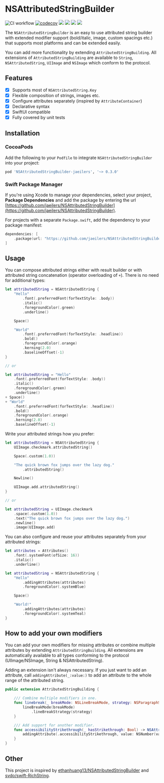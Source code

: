 # NSAttributedStringBuilder

![CI workflow](https://github.com/jaeilers/NSAttributedStringBuilder/actions/workflows/ci.yml/badge.svg?branch=main) [![codecov](https://codecov.io/github/jaeilers/NSAttributedStringBuilder/graph/badge.svg?token=VzjqpuljEY)](https://codecov.io/github/jaeilers/NSAttributedStringBuilder) ![](https://img.shields.io/badge/Swift-5.8_|_5.9-orange) ![](https://img.shields.io/badge/Platforms-macOS_|_iOS_|_tvOS_|_watchOS|_visionOS_-lightblue) ![](https://img.shields.io/badge/License-MIT-green) ![](https://img.shields.io/badge/SwiftUI-compatible-blue)

The `NSAttributedStringBuilder` is an easy to use attributed string builder with extended modifier support (bold/italic, image, custom spacings etc.) that supports most platforms and can be extended easily.

You can add more functionality by extending `AttributedStringBuilding`. All extensions of `AttributedStringBuilding` are available to `String`, `NSAttributedString`, `UIImage` and `NSImage` which conform to the protocol.

## Features

- [x] Supports most of `NSAttributedString.Key`
- [x] Flexible composition of strings, images etc.
- [x] Configure attributes separately (inspired by `AttributeContainer`)
- [x] Declarative syntax
- [x] SwiftUI compatible
- [x] Fully covered by unit tests

## Installation

### CocoaPods

Add the following to your `Podfile` to integrate `NSAttributedStringBuilder` into your project:

```Ruby
pod 'NSAttributedStringBuilder-jaeilers', '~> 0.3.0'
```

### Swift Package Manager

If you're using Xcode to manage your dependencies, select your project, **Package Dependencies** and add the package by entering the url [https://github.com/jaeilers/NSAttributedStringBuilder](https://github.com/jaeilers/NSAttributedStringBuilder).

For projects with a separate `Package.swift`, add the dependency to your package manifest:

```Swift
dependencies: [
    .package(url: "https://github.com/jaeilers/NSAttributedStringBuilder", .upToNextMajor(from: "0.3.0"))
]
```

## Usage

You can compose attributed strings either with result builder or with attributed string concatenation (operator overloading of `+`). There is no need for additional types:

```Swift
let attributedString = NSAttributedString {
    "Hello"
        .font(.preferredFont(forTextStyle: .body))
        .italic()
        .foregroundColor(.green)
        .underline()

    Space()

    "World"
        .font(.preferredFont(forTextStyle: .headline))
        .bold()
        .foregroundColor(.orange)
        .kerning(2.0)
        .baselineOffset(-1)
}

// or

let attributedString = "Hello"
    .font(.preferredFont(forTextStyle: .body))
    .italic()
    .foregroundColor(.green)
    .underline()
+ Space()
+ "World"
    .font(.preferredFont(forTextStyle: .headline))
    .bold()
    .foregroundColor(.orange)
    .kerning(2.0)
    .baselineOffset(-1)
```

Write your attributed strings how you prefer:

```Swift
let attributedString = NSAttributedString {
    UIImage.checkmark.attributedString()

    Space(.custom(1.0))

    "The quick brown fox jumps over the lazy dog."
        .attributedString()

    Newline()

    UIImage.add.attributedString()
}

// or 

let attributedString = UIImage.checkmark
    .space(.custom(1.0))
    .text("The quick brown fox jumps over the lazy dog.")
    .newline()
    .image(UIImage.add)
```

You can also configure and reuse your attributes separately from your attributed strings:

```Swift
let attributes = Attributes()
    .font(.systemFont(ofSize: 16))
    .italic()
    .underline()

let attributedString = NSAttributedString {
    "Hello"
        .addingAttributes(attributes)
        .foregroundColor(.systemBlue)

    Space()

    "World!"
        .addingAttributes(attributes)
        .foregroundColor(.systemTeal)
}
```

## How to add your own modifiers

You can add your own modifiers for missing attributes or combine multiple attributes by extending `AttributedStringBuilding`.
All extensions are automatically available to all types conforming to the protocol (UIImage/NSImage, String & NSAttributedString).

Adding an extension isn't always necessary. If you just want to add an attribute, call `addingAttribute(_:value:)` to add an attribute to the whole range of the attributed string.

```Swift
public extension AttributedStringBuilding {

    /// Combine multiple modifiers in one.
    func linebreak(_ breakMode: NSLineBreakMode, strategy: NSParagraphStyle.LineBreakStrategy = .standard) -> NSAttributedString {
        lineBreakMode(breakMode)
            .lineBreakStrategy(strategy)
    }

    /// Add support for another modifier.
    func accessibilityStrikethrough(_ hasStrikethrough: Bool) -> NSAttributedString {
        addingAttribute(.accessibilityStrikethrough, value: NSNumber(value: hasStrikethrough))
    }
}
```

## Other

This project is inspired by [ethanhuang13/NSAttributedStringBuilder](https://github.com/ethanhuang13/NSAttributedStringBuilder) and [svdo/swift-RichString](https://github.com/svdo/swift-RichString).
